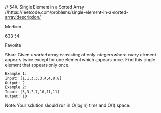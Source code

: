 // 540. Single Element in a Sorted Array //https://leetcode.com/problems/single-element-in-a-sorted-array/description/

Medium

633 54

Favorite

Share Given a sorted array consisting of only integers where every element appears twice except for one element which
appears once. Find this single element that appears only once.

```html
Example 1:
Input: [1,1,2,3,3,4,4,8,8]
Output: 2
Example 2:
Input: [3,3,7,7,10,11,11]
Output: 10
```

Note: Your solution should run in O(log n) time and O(1) space.